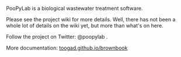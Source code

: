 
PooPyLab is a biological wastewater treatment software.

Please see the project wiki for more details. Well, there has not been a whole
lot of details on the wiki yet, but more than what's on here.

Follow the project on Twitter: @poopylab .

More documentation:
[toogad.github.io/brownbook](../../toogad.github.io/brownbook/index.html)

